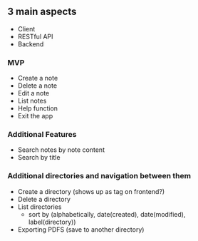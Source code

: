 ## 3 main aspects
- Client
- RESTful API
- Backend

### MVP
- Create a note
- Delete a note
- Edit a note
- List notes
- Help function
- Exit the app

### Additional Features

- Search notes by note content
- Search by title

### Additional directories and navigation between them
- Create a directory (shows up as tag on frontend?)
- Delete a directory
- List directories
	- sort by (alphabetically, date(created), date(modified), label(directory))
- Exporting PDFS (save to another directory)